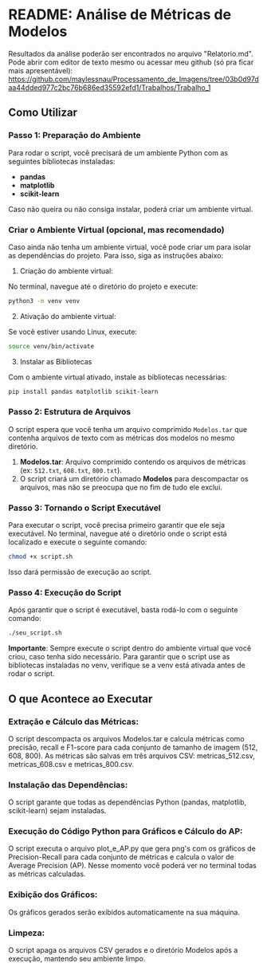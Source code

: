 # **README: Análise de Métricas de Modelos**

Resultados da análise poderão ser encontrados no arquivo "Relatorio.md". Pode abrir com editor de texto mesmo ou acessar meu github (só pra ficar mais apresentável): https://github.com/maylessnau/Processamento_de_Imagens/tree/03b0d97daa44dded977c2bc76b686ed35592efd1/Trabalhos/Trabalho_1 

## **Como Utilizar**

### **Passo 1: Preparação do Ambiente**

Para rodar o script, você precisará de um ambiente Python com as seguintes bibliotecas instaladas:

- **pandas**
- **matplotlib**
- **scikit-learn**

Caso não queira ou não consiga instalar, poderá criar um ambiente virtual.

### **Criar o Ambiente Virtual (opcional, mas recomendado)**

Caso ainda não tenha um ambiente virtual, você pode criar um para isolar as dependências do projeto. Para isso, siga as instruções abaixo:

1. Criação do ambiente virtual:

No terminal, navegue até o diretório do projeto e execute:

```bash
python3 -m venv venv
```

2. Ativação do ambiente virtual:

Se você estiver usando Linux, execute:

```bash
source venv/bin/activate
```
3. Instalar as Bibliotecas

Com o ambiente virtual ativado, instale as bibliotecas necessárias:

```bash
pip install pandas matplotlib scikit-learn
```

### **Passo 2: Estrutura de Arquivos**

O script espera que você tenha um arquivo comprimido `Modelos.tar` que contenha arquivos de texto com as métricas dos modelos no mesmo diretório.

1. **Modelos.tar**: Arquivo comprimido contendo os arquivos de métricas (ex: `512.txt`, `608.txt`, `800.txt`).
2. O script criará um diretório chamado **Modelos** para descompactar os arquivos, mas não se preocupa que no fim de tudo ele exclui.

### **Passo 3: Tornando o Script Executável**

Para executar o script, você precisa primeiro garantir que ele seja executável. No terminal, navegue até o diretório onde o script está localizado e execute o seguinte comando:

```bash
chmod +x script.sh
```

Isso dará permissão de execução ao script.

### **Passo 4: Execução do Script**

Após garantir que o script é executável, basta rodá-lo com o seguinte comando:

```bash
./seu_script.sh
```

**Importante**: Sempre execute o script dentro do ambiente virtual que você criou, caso tenha sido necessário. Para garantir que o script use as bibliotecas instaladas no venv, verifique se a venv está ativada antes de rodar o script.

## **O que Acontece ao Executar**

### **Extração e Cálculo das Métricas:**

O script descompacta os arquivos Modelos.tar e calcula métricas como precisão, recall e F1-score para cada conjunto de tamanho de imagem (512, 608, 800). As métricas são salvas em três arquivos CSV: metricas_512.csv, metricas_608.csv e metricas_800.csv.

### **Instalação das Dependências:**

O script garante que todas as dependências Python (pandas, matplotlib, scikit-learn) sejam instaladas.

### **Execução do Código Python para Gráficos e Cálculo do AP:**

O script executa o arquivo plot_e_AP.py que gera png's com os gráficos de Precision-Recall para cada conjunto de métricas e calcula o valor de Average Precision (AP). Nesse momento você poderá ver no terminal todas as métricas calculadas.

### **Exibição dos Gráficos:**

Os gráficos gerados serão exibidos automaticamente na sua máquina.

### **Limpeza:**

O script apaga os arquivos CSV gerados e o diretório Modelos após a execução, mantendo seu ambiente limpo.
